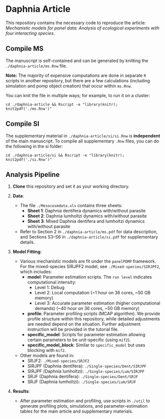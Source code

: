 # Daphnia Article

This repository contains the necessary code to reproduce the article: *Mechanistic models for panel data: Analysis of ecological experiments with four interacting species*.

## Compile MS

The manuscript is self-contained and can be generated by knitting the `./daphnia-article/ms.Rnw` file.

**Note:** The majority of expensive computations are done in separate `R` scripts in another repository, but there are a few calculations (including simulation and pomp object creation) that occur within `ms.Rnw`.

You can knit the file in multiple ways; for example, to run it on a cluster:
```
cd ./daphnia-article && Rscript -e "library(knitr); knit2pdf('./ms.Rnw')"
```

## Compile SI 

The supplementary material in `./daphnia-article/si/si.Rnw` is **independent** of the main manuscript. To compile all supplementary `.Rnw` files, you can do the following in the si folder:
```
cd ./daphnia-article/si && Rscript -e "library(knitr); knit2pdf('./si.Rnw')"
```


## Analysis Pipeline
1. **Clone** this repository and set it as your working directory.

2. **Data**:  
   - The file `./Mesocosmdata.xls` contains three sheets:
     - **Sheet 1**: Daphnia dentifera dynamics with/without parasite  
     - **Sheet 2**: Daphnia lumholtzi dynamics with/without parasite  
     - **Sheet 3**: Mixed Daphnia dentifera and lumholtzi dynamics with/without parasite  
   - Refer to Section 2 in `./daphnia-article/ms.pdf` for data description, and Sections S3–S6 in `./daphnia-article/si.pdf` for supplementary details.

3. **Model Fitting**:
   - Various mechanistic models are fit under the `panelPOMP` framework. For the mixed-species SIRJPF2 model, see `./Mixed-species/SIRJPF2`, which includes:
     - **model**: Parameter estimation scripts. The `run level` indicates computational intensity:
       - Level 1: Debug
       - Level 2: Local computation (~1 hour on 36 cores, ~50 GB memory)
       - Level 3: Accurate parameter estimation (higher computational demands) (~40 hour on 36 cores, ~50 GB memory)
     - **profile**: Parameter profiling scripts (MCAP algorithm). We provide profile structure within this repository, while detailed adjustments are needed depend on the situation. Further adjustment instruction will be provided in the tutorial file.
     - **specific_model**: Scripts for parameter estimation allowing certain parameters to be unit-specific (using `mif2`).
     - **specific_model_block**: Similar to `specific_model` but uses blocking with `mif2`.
   - Other models are found in:
     - SRJF2: `./Mixed-species/SRJF2`
     - SIRJPF (Daphnia dentifera): `./Single-species/Dent/SIRJPF`
     - SIRJPF (Daphnia lumholtzi): `./Single-species/Lum/SIRJPF`
     - SRJF (Daphnia dentifera): `./Single-species/Dent/SRJF`
     - SRJF (Daphnia lumholtzi): `./Single-species/Lum/SRJF`

4. **Results**:
   - After parameter estimation and profiling, use scripts in `./util` to generate profiling plots, simulations, and parameter-estimation tables for the main article and supplementary materials.


